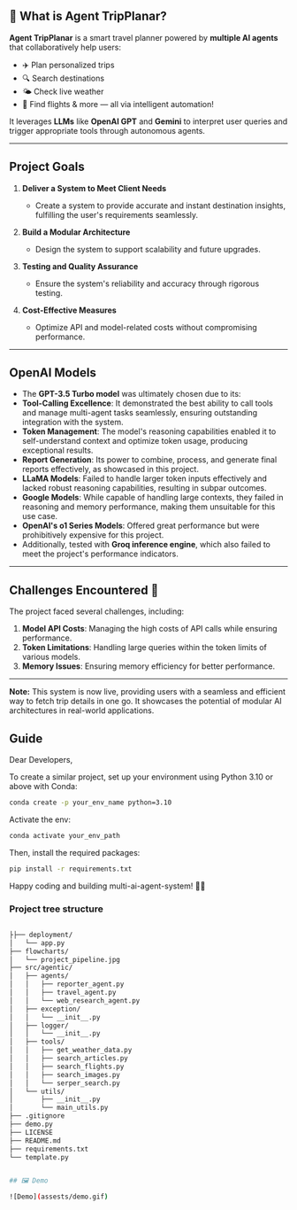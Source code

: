 ## 🧠 What is Agent TripPlanar?

**Agent TripPlanar** is a smart travel planner powered by **multiple AI agents** that collaboratively help users:

- ✈️ Plan personalized trips  
- 🔍 Search destinations  
- 🌤️ Check live weather  
- 🛫 Find flights & more — all via intelligent automation!

It leverages **LLMs** like **OpenAI GPT** and **Gemini** to interpret user queries and trigger appropriate tools through autonomous agents.

---

## **Project Goals** 

1. **Deliver a System to Meet Client Needs**  
    - Create a system to provide accurate and instant destination insights, fulfilling the user's requirements seamlessly.  

2. **Build a Modular Architecture**  
    - Design the system to support scalability and future upgrades.  

3. **Testing and Quality Assurance**  
    - Ensure the system's reliability and accuracy through rigorous testing.  

4. **Cost-Effective Measures**  
    - Optimize API and model-related costs without compromising performance.  

---


## OpenAI Models

   - The **GPT-3.5 Turbo model** was ultimately chosen due to its:  
   - **Tool-Calling Excellence**: It demonstrated the best ability to call tools and manage multi-agent tasks seamlessly, ensuring outstanding integration with the system.  
   - **Token Management**: The model's reasoning capabilities enabled it to self-understand context and optimize token usage, producing exceptional results.  
   - **Report Generation**: Its power to combine, process, and generate final reports effectively, as showcased in this project.  
   - **LLaMA Models**: Failed to handle larger token inputs effectively and lacked robust reasoning capabilities, resulting in subpar outcomes.  
   - **Google Models**: While capable of handling large contexts, they failed in reasoning and memory performance, making them unsuitable for this use case.  
   - **OpenAI's o1 Series Models**: Offered great performance but were prohibitively expensive for this project.  
  - Additionally, tested with **Groq inference engine**, which also failed to meet the project's performance indicators.  
 
---

## **Challenges Encountered** 🎋  

The project faced several challenges, including:  
1. **Model API Costs**: Managing the high costs of API calls while ensuring performance.  
2. **Token Limitations**: Handling large queries within the token limits of various models.  
3. **Memory Issues**: Ensuring memory efficiency for better performance.  

---

**Note:** This system is now live, providing users with a seamless and efficient way to fetch trip details in one go. It showcases the potential of modular AI architectures in real-world applications.




## Guide ##

Dear Developers,  

To create a similar project, set up your environment using Python 3.10 or above with Conda:  
```bash  
conda create -p your_env_name python=3.10
```
Activate the env:
```bash
conda activate your_env_path  
```
Then, install the required packages:
```bash
pip install -r requirements.txt  
```

Happy coding and building multi-ai-agent-system! 🎉💚


### Project tree structure

```bash

├├── deployment/
│   └── app.py
├── flowcharts/
│   └── project_pipeline.jpg 
├── src/agentic/
│   ├── agents/
│   │   ├── reporter_agent.py
│   │   ├── travel_agent.py
│   │   └── web_research_agent.py
│   ├── exception/
│   │   └── __init__.py
│   ├── logger/
│   │   └── __init__.py
│   ├── tools/
│   │   ├── get_weather_data.py
│   │   ├── search_articles.py
│   │   ├── search_flights.py
│   │   ├── search_images.py
│   │   └── serper_search.py
│   └── utils/
│       ├── __init__.py
│       └── main_utils.py
├── .gitignore
├── demo.py
├── LICENSE
├── README.md
├── requirements.txt
└── template.py


## 🖼 Demo

![Demo](assests/demo.gif)

